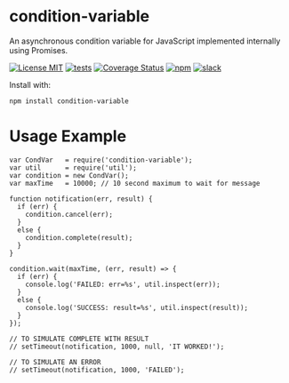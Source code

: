 # condition-variable

An asynchronous condition variable for JavaScript implemented internally using Promises.

[![License MIT](https://img.shields.io/npm/l/express.svg)](http://opensource.org/licenses/MIT)
[![tests](https://travis-ci.org/joeireland/condition-variable.svg?branch=master)](https://travis-ci.org/joeireland/condition-variable)
[![Coverage Status](https://img.shields.io/coveralls/joeireland/condition-variable.svg?branch=master)](https://coveralls.io/github/joeireland/condition-variable?branch=master)
[![npm](https://img.shields.io/npm/v/condition-variable.svg)](http://www.npmjs.org/condition-variable)
[![slack](https://img.shields.io/badge/slack-condition--variable-blue.svg)](https://joeireland.slack.com/messages/condition-variable)

Install with:

```npm install condition-variable```

# Usage Example

```
var CondVar   = require('condition-variable');
var util      = require('util');
var condition = new CondVar();
var maxTime   = 10000; // 10 second maximum to wait for message

function notification(err, result) {
  if (err) {
    condition.cancel(err);
  }
  else {
    condition.complete(result);
  }
}

condition.wait(maxTime, (err, result) => {
  if (err) {
    console.log('FAILED: err=%s', util.inspect(err));
  }
  else {
    console.log('SUCCESS: result=%s', util.inspect(result));
  }
});

// TO SIMULATE COMPLETE WITH RESULT
// setTimeout(notification, 1000, null, 'IT WORKED!');

// TO SIMULATE AN ERROR
// setTimeout(notification, 1000, 'FAILED');
```
